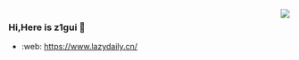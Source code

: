 <img align="right" src="https://github-readme-stats.vercel.app/api?username=z1gui&show_icons=true&icon_color=CE1D2D&text_color=718096&bg_color=ffffff&hide_title=true" />

### Hi,Here is z1gui 👋

- :web: https://www.lazydaily.cn/

